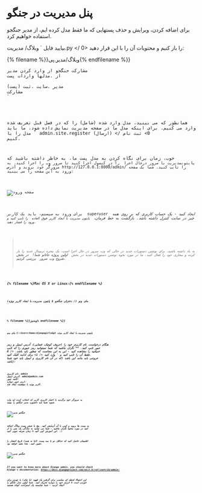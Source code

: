 # پنل مدیریت در جنگو

برای اضافه کردن، ویرایش و حذف پستهایی که ما فقط مدل کرده ایم، از مدیر جنگجو استفاده خواهیم کرد.

بیایید فایل ` وبلاگ/ مدیریت.py </ 0> را باز کنیم و محتویات آن را با این قرار دهید:</p>

<p>{% filename %}}وبلاگ/مدیر.پی{% endfilename %}}</p>

<pre><code class="python">مشارکت جنگجو از وارد کردن مدیر 
از .مدلها واردات پست

مدیر .سایت .ثبت (پست)
مشارکت
`</pre> 

همانطور که می بینید، مدل وارد شده (شامل) را که در فصل قبل تعریف شده وارد می کنیم. برای اینکه مدل ما در صفحه مدیریت نمایش داده شود، ما باید مدل را با ` admin.site.register (ارسال) </ 0> ثبت نام کنیم.</p>

<p>خوب، زمان برای نگاه کردن به مدل پست ما. به خاطر داشته باشید که <code> پایتونمدیریت با سرور درحال اجرا </ 0> را در کنسول اجرا کنید تا سرور وب را اجرا کنید. به مرورگر خود بروید و آدرس http://127.0.0.1:8000/admin/ را تایپ کنید. شما یک صفحه ورود به این صفحه را می بینید:</p>

<p><img src="images/login_page2.png" alt="صفحه ورود" /></p>

<p>برای ورود به سیستم، باید یک کاربر <em> superuser </ 0> ایجاد کنید - یک حساب کاربری که بر روی همه چیز در سایت کنترل داشته باشد. بازگشت به خط فرمان، <code> پایتون مدیریت با ایجاد کاربر فوق العاده </ 0> را تایپ کنید و ورود را فشار دهید.</p>

<blockquote>
  <p>به یاد داشته باشید، برای نوشتن دستورات جدید در حالی که وب سرور در حال اجرا است، یک پنجره ترمینال جدید را باز کرده و مجازی خود را فعال کنید. ما در مورد نحوه نوشتن دستورات جدید در بخش <b> اولین پروژه جانانو شما! </ 0> در بخش <b> شروع وب سرور </ 0> بررسی کردیم.</p>
</blockquote>

<p>{% filename %}Mac OS X or Linux:{% endfilename %}</p>

<pre><code>(مای ونو (/ دختران جنگجو $ پایتون مدیریت.با ایجاد کاربر ویژه
`</pre> 

% filename %}}ویندوز% endfilename %}}

    مای ونو C:\Users\Name\djangogirls&gt پایتون مدیریت.با ایجاد کاربر ویژه
    

هنگام درخواست، نام کاربری خود را (حروف کوچک، فضایی)، آدرس ایمیل و رمز عبور تایپ کنید. ** نگران نباشید که شما نمیتوانید رمز عبوری را که تایپ میکنید را مشاهده کنید - این به این معناست که چطور باید باشد. </ 0> فقط آن را تایپ کنید و ` وارد کنید </ 1> برای ادامه کلیک کنید. خروجی باید مانند این باشد (که در آن نام کاربری و ایمیل باید خود شما باشد):</p>

<pre><code>نام کاربری: admin
آدرس ایمیل: admin@admin.com
کلمه عبور:
رمز عبور دوباره):
کاربر ویژه با موفقیت ایجاد شد.
`</pre> 

به مرورگر خود برگردید با اعتبار کاربری کاربر که انتخاب کرده اید وارد شوید شما باید داشبورد مدیر جنگجو را ببینید.

![جنگجو مدیر](images/django_admin3.png)

به پست ها بروید و کمی با آن آزمایش کنید. پنج یا شش پست وبلاگ اضافه کنید در مورد محتوا نگران نباشید - شما می توانید به سادگی یک متن را از این آموزش کپی کنید تا زمان صرفه جویی کنید. :)

اطمینان حاصل کنید که حداقل دو یا سه پست (اما نه همه) تاریخ انتشار را تعیین کنید. بعدا مفید خواهد بود.

![جنگجو مدیر](images/edit_post3.png)

If you want to know more about Django admin, you should check Django's documentation: https://docs.djangoproject.com/en/2.0/ref/contrib/admin/

این احتمالا لحظه ای مناسب برای گرفتن یک قهوه (یا چای) یا چیزی برای خوردن است تا انرژی خود را دوباره تحریک کنید. شما اولین مدل جانگو را ایجاد کردید - شما شایسته یک استراحت کوتاه هستید!